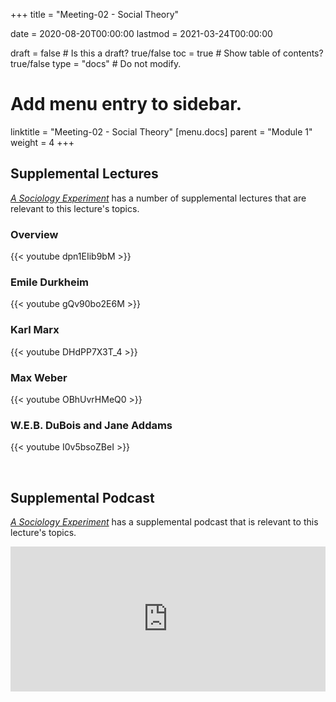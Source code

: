 +++
title = "Meeting-02 - Social Theory"

date = 2020-08-20T00:00:00
lastmod = 2021-03-24T00:00:00

draft = false  # Is this a draft? true/false
toc = true  # Show table of contents? true/false
type = "docs"  # Do not modify.

# Add menu entry to sidebar.
linktitle = "Meeting-02 - Social Theory"
[menu.docs]
  parent = "Module 1"
  weight = 4
+++

## Supplemental Lectures
*<a href = "https://sociologyexperiment.com" target = "_blank">A Sociology Experiment</a>* has a number of supplemental lectures that are relevant to this lecture's topics.

### Overview
{{< youtube dpn1EIib9bM >}}

### Emile Durkheim
{{< youtube gQv90bo2E6M >}}

### Karl Marx
{{< youtube DHdPP7X3T_4 >}}

### Max Weber
{{< youtube OBhUvrHMeQ0 >}}

### W.E.B. DuBois and Jane Addams
{{< youtube I0v5bsoZBeI >}}

<br>

## Supplemental Podcast
*<a href = "https://sociologyexperiment.com" target = "_blank">A Sociology Experiment</a>* has a supplemental podcast that is relevant to this lecture's topics.

<iframe src="https://open.spotify.com/embed-podcast/episode/3LmmJZsthjd3BWXi01pmsW" width="100%" height="232" frameborder="0" allowtransparency="true" allow="encrypted-media"></iframe>

<br>
